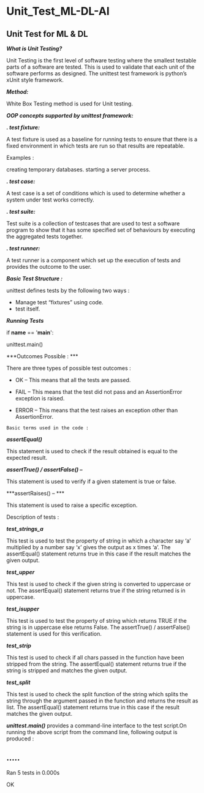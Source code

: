 # Unit_Test_ML-DL-AI

## Unit Test for ML & DL

***What is Unit Testing?***

Unit Testing is the first level of software testing where the smallest testable parts of a software are tested. This is used to validate that each unit of the software performs as designed.
The unittest test framework is python’s xUnit style framework.

***Method:***

White Box Testing method is used for Unit testing.

***OOP concepts supported by unittest framework:***

***. test fixture:***

A test fixture is used as a baseline for running tests to ensure that there is a fixed environment in which tests are run so that results are repeatable.

Examples :

creating temporary databases.
starting a server process.

***. test case:***

A test case is a set of conditions which is used to determine whether a system under test works correctly.

***. test suite:***

Test suite is a collection of testcases that are used to test a software program to show that it has some specified set of behaviours by executing the aggregated tests together.

***. test runner:***

A test runner is a component which set up the execution of tests and provides the outcome to the user.

***Basic Test Structure :***

unittest defines tests by the following two ways :

- Manage test “fixtures” using code.
- test itself.

***Running Tests***

if __name__ == '__main__':

   unittest.main()


***Outcomes Possible : ***

There are three types of possible test outcomes :

- OK – This means that all the tests are passed.

- FAIL – This means that the test did not pass and an AssertionError exception is raised.

- ERROR – This means that the test raises an exception other than AssertionError.

```Basic terms used in the code :```

***assertEqual()***

This statement is used to check if the result obtained is equal to the expected result.

***assertTrue() / assertFalse() –***

This statement is used to verify if a given statement is true or false.

***assertRaises() – ***

This statement is used to raise a specific exception.

Description of tests :

***test_strings_a***

This test is used to test the property of string in which a character say ‘a’ multiplied by a number say ‘x’ gives the output as x times ‘a’. The assertEqual() statement returns true in this case if the result matches the given output.

***test_upper***

This test is used to check if the given string is converted to uppercase or not. The assertEqual() statement returns true if the string returned is in uppercase.

***test_isupper***

This test is used to test the property of string which returns TRUE if the string is in uppercase else returns False. The assertTrue() / assertFalse() statement is used for this verification.

***test_strip***

This test is used to check if all chars passed in the function have been stripped from the string. The assertEqual() statement returns true if the string is stripped and matches the given output.

***test_split***

This test is used to check the split function of the string which splits the string through the argument passed in the function and returns the result as list. The assertEqual() statement returns true in this case if the result matches the given output.

***unittest.main()*** provides a command-line interface to the test script.On running the above script from the command line, following output is produced :

.....
----------------------------------------------------------------------
Ran 5 tests in 0.000s

OK